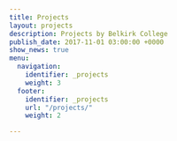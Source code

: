 ```yaml
---
title: Projects
layout: projects
description: Projects by Belkirk College
publish_date: 2017-11-01 03:00:00 +0000
show_news: true
menu:
  navigation:
    identifier: _projects
    weight: 3
  footer:
    identifier: _projects
    url: "/projects/"
    weight: 2

---
```

